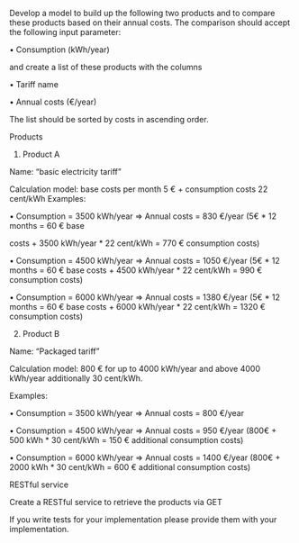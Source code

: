 Develop a model to build up the following two products and to compare these products based on their annual
costs. The comparison should accept the following input parameter:

• Consumption (kWh/year)

and create a list of these products with the columns

• Tariff name

• Annual costs (€/year)

The list should be sorted by costs in ascending order.

Products

1. Product A

Name: “basic electricity tariff”

Calculation model: base costs per month 5 € + consumption costs 22 cent/kWh Examples:

• Consumption = 3500 kWh/year => Annual costs = 830 €/year (5€ * 12 months = 60 € base

costs + 3500 kWh/year * 22 cent/kWh = 770 € consumption costs)

• Consumption = 4500 kWh/year => Annual costs = 1050 €/year (5€ * 12 months = 60 € base
costs + 4500 kWh/year * 22 cent/kWh = 990 € consumption costs)

• Consumption = 6000 kWh/year => Annual costs = 1380 €/year (5€ * 12 months = 60 € base
costs + 6000 kWh/year * 22 cent/kWh = 1320 € consumption costs)

2. Product B

Name: “Packaged tariff”

Calculation model: 800 € for up to 4000 kWh/year and above 4000 kWh/year additionally 30
cent/kWh.

Examples:

• Consumption = 3500 kWh/year => Annual costs = 800 €/year

• Consumption = 4500 kWh/year => Annual costs = 950 €/year (800€ + 500 kWh * 30 cent/kWh
= 150 € additional consumption costs)

• Consumption = 6000 kWh/year => Annual costs = 1400 €/year (800€ + 2000 kWh * 30
cent/kWh = 600 € additional consumption costs)

RESTful service

Create a RESTful service to retrieve the products via GET

If you write tests for your implementation please provide them with your implementation.
